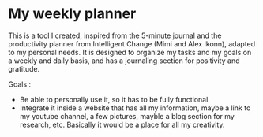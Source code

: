 # My weekly planner

This is a tool I created, inspired from the 5-minute journal and the productivity planner from Intelligent Change (Mimi and Alex Ikonn), adapted to my personal needs.
It is designed to organize my tasks and my goals on a weekly and daily basis, and has a journaling section for positivity and gratitude.

Goals :
- Be able to personally use it, so it has to be fully functional.
- Integrate it inside a website that has all my information, maybe a link to my youtube channel, a few pictures, mayble a blog section for my research, etc. Basically it would be a place for all my creativity.
